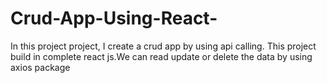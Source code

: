 # Crud-App-Using-React-
In this project project, I create a crud app by using api calling. This project build in complete react js.We can read update or delete the data   by using axios package
